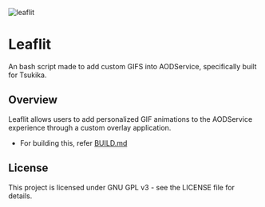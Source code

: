 ![leaflit](https://github.com/bocchi-the-dev/banners/blob/main/leaflit.banner.png?raw=true)

# Leaflit

An bash script made to add custom GIFS into AODService, specifically built for Tsukika.

## Overview

Leaflit allows users to add personalized GIF animations to the AODService experience through a custom overlay application.
- For building this, refer [BUILD.md](BUILD.md)

## License

This project is licensed under GNU GPL v3 - see the LICENSE file for details.
